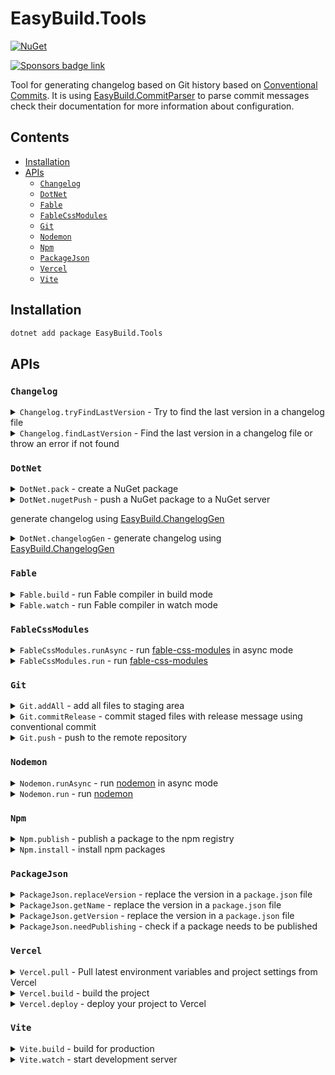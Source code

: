 <!--
GENERATED FILE - DO NOT EDIT
This file was generated by [MarkdownSnippets](https://github.com/SimonCropp/MarkdownSnippets).
Source File: /README.source.md
To change this file edit the source file and then run MarkdownSnippets.
-->

# EasyBuild.Tools

[![NuGet](https://img.shields.io/nuget/v/EasyBuild.Tools.svg)](https://www.nuget.org/packages/EasyBuild.Tools)

[![Sponsors badge link](https://img.shields.io/badge/Sponsors_this_project-EA4AAA?style=for-the-badge)](https://mangelmaxime.github.io/sponsors/)

Tool for generating changelog based on Git history based on [Conventional Commits](https://www.conventionalcommits.org/en/v1.0.0/). It is using [EasyBuild.CommitParser](https://github.com/easybuild-org/EasyBuild.CommitParser) to parse commit messages check their documentation for more information about configuration.

<!-- toc -->
## Contents

  * [Installation](#installation)
  * [APIs](#apis)
    * [`Changelog`](#changelog)
    * [`DotNet`](#dotnet)
    * [`Fable`](#fable)
    * [`FableCssModules`](#fablecssmodules)
    * [`Git`](#git)
    * [`Nodemon`](#nodemon)
    * [`Npm`](#npm)
    * [`PackageJson`](#packagejson)
    * [`Vercel`](#vercel)
    * [`Vite`](#vite)<!-- endToc -->

## Installation

```bash
dotnet add package EasyBuild.Tools
```

## APIs

### `Changelog`

<details>
<summary>
<code>Changelog.tryFindLastVersion</code>
- Try to find the last version in a changelog file
</summary>

<!-- snippet: Changelog.tryFindLastVersion -->
<a id='snippet-Changelog.tryFindLastVersion'></a>
```fs
(changelogFile: FileInfo)
```
<sup><a href='/src/Changelog.fs#L17-L19' title='Snippet source file'>snippet source</a> | <a href='#snippet-Changelog.tryFindLastVersion' title='Start of snippet'>anchor</a></sup>
<!-- endSnippet -->

</details>

<details>
<summary>
<code>Changelog.findLastVersion</code>
- Find the last version in a changelog file or throw an error if not found
</summary>

<!-- snippet: Changelog.findLastVersion -->
<a id='snippet-Changelog.findLastVersion'></a>
```fs
(changelogFile: FileInfo)
```
<sup><a href='/src/Changelog.fs#L44-L46' title='Snippet source file'>snippet source</a> | <a href='#snippet-Changelog.findLastVersion' title='Start of snippet'>anchor</a></sup>
<!-- endSnippet -->

</details>

### `DotNet`

<details>
<summary>
<code>DotNet.pack</code>
- create a NuGet package
</summary>

<!-- snippet: DotNet.pack -->
<a id='snippet-DotNet.pack'></a>
```fs
(?workingDirectory: string, ?configuration: Configuration)
: FileInfo
```
<sup><a href='/src/DotNet.fs#L17-L20' title='Snippet source file'>snippet source</a> | <a href='#snippet-DotNet.pack' title='Start of snippet'>anchor</a></sup>
<!-- endSnippet -->

**Example**

```fs
open EasyBuild.Tools.DotNet

let nupkgFile = DotNet.pack()
```

</details>

<details>
<summary>
<code>DotNet.nugetPush</code>
- push a NuGet package to a NuGet server
</summary>

<!-- snippet: DotNet.nugetPush -->
<a id='snippet-DotNet.nugetPush'></a>
```fs
(
    nupkgPath: FileInfo,
    ?forceEnglishOutput: bool,
    ?source: string,
    ?symbolSource: string,
    ?timeout: int,
    ?apiKey: string,
    ?symbolApiKey: string,
    ?disableBuffering: bool,
    ?noSymbols: bool,
    ?interactive: bool,
    ?skipDuplicate: bool,
    ?forceEcho: bool
)
```
<sup><a href='/src/DotNet.fs#L53-L68' title='Snippet source file'>snippet source</a> | <a href='#snippet-DotNet.nugetPush' title='Start of snippet'>anchor</a></sup>
<!-- endSnippet -->

If `apiKey` is not provided, `NUGET_KEY` environment variable will be used.

If `symbolApiKey` is not provided, `NUGET_SYMBOL_KEY` environment variable will be used.

</details>

generate changelog using <a href="https://github.com/easybuild-org/EasyBuild.ChangelogGen">EasyBuild.ChangelogGen</a>

<details>
<summary>
<code>DotNet.changelogGen</code>
- generate changelog using <a href="https://github.com/easybuild-org/EasyBuild.ChangelogGen">EasyBuild.ChangelogGen</a>
</summary>

<!-- snippet: DotNet.changelogGen -->
<a id='snippet-DotNet.changelogGen'></a>
```fs
(
    changelogFile: string,
    ?allowDirty: bool,
    ?allowBranch: string list,
    ?tagFilter: string list,
    ?preRelease: string,
    ?config: string,
    ?forceVersion: string,
    ?skipInvalidCommit: bool,
    ?dryRun: bool,
    ?githubRepo: string,
    ?workingDirectory: string,
    ?forwardArguments: string list
)
: string
```
<sup><a href='/src/DotNet.fs#L125-L141' title='Snippet source file'>snippet source</a> | <a href='#snippet-DotNet.changelogGen' title='Start of snippet'>anchor</a></sup>
<!-- endSnippet -->

**Example**

```fs
open EasyBuild.Tools.DotNet

let newVersion = DotNet.changelogGen "CHANGELOG.md"
```

</details>

### `Fable`

<details>
<summary>
<code>Fable.build</code>
- run Fable compiler in build mode
</summary>

<!-- snippet: Fable.build -->
<a id='snippet-Fable.build'></a>
```fs
(
    ?projFileOrDir: string,
    ?outDir: string,
    ?extension: string,
    ?sourceMaps: bool,
    ?sourceMapsRoot: string,
    ?define: string list,
    ?configuration: string,
    ?verbose: bool,
    ?silent: bool,
    ?typedArrays: bool,
    ?run: string,
    ?runFast: string,
    ?runScript: bool,
    ?noRestore: bool,
    ?noCache: bool,
    ?exclude: string list,
    ?lang: Fable.Lang,
    ?workingDirectory: string
)
: unit
```
<sup><a href='/src/Fable.fs#L21-L43' title='Snippet source file'>snippet source</a> | <a href='#snippet-Fable.build' title='Start of snippet'>anchor</a></sup>
<!-- endSnippet -->

</details>

<details>
<summary>
<code>Fable.watch</code>
- run Fable compiler in watch mode
</summary>

<!-- snippet: Fable.watch -->
<a id='snippet-Fable.watch'></a>
```fs
(
    ?projFileOrDir: string,
    ?outDir: string,
    ?extension: string,
    ?sourceMaps: bool,
    ?sourceMapsRoot: string,
    ?define: string list,
    ?configuration: string,
    ?verbose: bool,
    ?silent: bool,
    ?typedArrays: bool,
    ?run: string,
    ?runFast: string,
    ?runScript: bool,
    ?runWatch: string,
    ?noRestore: bool,
    ?noCache: bool,
    ?exclude: string list,
    ?lang: Fable.Lang,
    ?workingDirectory: string
)
: Task
```
<sup><a href='/src/Fable.fs#L82-L105' title='Snippet source file'>snippet source</a> | <a href='#snippet-Fable.watch' title='Start of snippet'>anchor</a></sup>
<!-- endSnippet -->

</details>

### `FableCssModules`

<details>
<summary>
<code>FableCssModules.runAsync</code>
- run <a href="https://www.npmjs.com/package/fable-css-modules">fable-css-modules</a> in async mode
</summary>

<!-- snippet: FableCssModules.runAsync -->
<a id='snippet-FableCssModules.runAsync'></a>
```fs
(?outFile: string, ?``internal``: bool, ?camelCase: bool, ?workingDirectory: string)
: Task
```
<sup><a href='/src/FableCssModules.fs#L10-L13' title='Snippet source file'>snippet source</a> | <a href='#snippet-FableCssModules.runAsync' title='Start of snippet'>anchor</a></sup>
<!-- endSnippet -->

</details>

<details>
<summary>
<code>FableCssModules.run</code>
- run <a href="https://www.npmjs.com/package/fable-css-modules">fable-css-modules</a>
</summary>

<!-- snippet: FableCssModules.run -->
<a id='snippet-FableCssModules.run'></a>
```fs
(?outFile: string, ?``internal``: bool, ?camelCase: bool, ?workingDirectory: string)
: unit
```
<sup><a href='/src/FableCssModules.fs#L28-L31' title='Snippet source file'>snippet source</a> | <a href='#snippet-FableCssModules.run' title='Start of snippet'>anchor</a></sup>
<!-- endSnippet -->

</details>

### `Git`

<details>
<summary>
<code>Git.addAll</code>
- add all files to staging area
</summary>

<!-- snippet: Git.addAll -->
<a id='snippet-Git.addAll'></a>
```fs
()
```
<sup><a href='/src/Git.fs#L9-L11' title='Snippet source file'>snippet source</a> | <a href='#snippet-Git.addAll' title='Start of snippet'>anchor</a></sup>
<!-- endSnippet -->

</details>

<details>
<summary>
<code>Git.commitRelease</code>
- commit staged files with release message using conventional commit
</summary>

<!-- snippet: Git.commitRelease -->
<a id='snippet-Git.commitRelease'></a>
```fs
(newVersion: string)
```
<sup><a href='/src/Git.fs#L16-L18' title='Snippet source file'>snippet source</a> | <a href='#snippet-Git.commitRelease' title='Start of snippet'>anchor</a></sup>
<!-- endSnippet -->

</details>

<details>
<summary>
<code>Git.push</code>
- push to the remote repository
</summary>

<!-- snippet: Git.push -->
<a id='snippet-Git.push'></a>
```fs
(?force: bool)
```
<sup><a href='/src/Git.fs#L29-L31' title='Snippet source file'>snippet source</a> | <a href='#snippet-Git.push' title='Start of snippet'>anchor</a></sup>
<!-- endSnippet -->

</details>

### `Nodemon`

<details>
<summary>
<code>Nodemon.runAsync</code>
- run <a href="https://www.npmjs.com/package/nodemon">nodemon</a> in async mode
</summary>

<!-- snippet: Nodemon.runAsync -->
<a id='snippet-Nodemon.runAsync'></a>
```fs
(
    // Configuration
    ?config: string,
    ?exitCrash: bool,
    ?ignore: string list,
    ?noColors: bool,
    ?signal: string,
    ?watch: string list,
    ?noUpdateNotifier: bool,
    // Execution
    ?onChangeOnly: bool,
    ?cwd: string,
    ?extensions: string,
    ?noStdin: bool,
    ?spawn: bool,
    ?exec: string,
    ?yourArgs: string,
    // Watching
    ?delay: string,
    ?legacyWatch: bool,
    ?pollingInterval: int,
    // Information
    ?dump: bool,
    ?verbose: bool,
    ?workingDirectory: string
)
: Task
```
<sup><a href='/src/Nodemon.fs#L11-L39' title='Snippet source file'>snippet source</a> | <a href='#snippet-Nodemon.runAsync' title='Start of snippet'>anchor</a></sup>
<!-- endSnippet -->

</details>

<details>
<summary>
<code>Nodemon.run</code>
- run <a href="https://www.npmjs.com/package/nodemon">nodemon</a>
</summary>

<!-- snippet: Nodemon.run -->
<a id='snippet-Nodemon.run'></a>
```fs
(
    // Configuration
    ?config: string,
    ?exitCrash: bool,
    ?ignore: string list,
    ?noColors: bool,
    ?signal: string,
    ?watch: string list,
    ?noUpdateNotifier: bool,
    // Execution
    ?onChangeOnly: bool,
    ?cwd: string,
    ?extensions: string,
    ?noStdin: bool,
    ?spawn: bool,
    ?exec: string,
    ?yourArgs: string,
    // Watching
    ?delay: string,
    ?legacyWatch: bool,
    ?pollingInterval: int,
    // Information
    ?dump: bool,
    ?verbose: bool,
    ?workingDirectory: string
)
: unit
```
<sup><a href='/src/Nodemon.fs#L87-L115' title='Snippet source file'>snippet source</a> | <a href='#snippet-Nodemon.run' title='Start of snippet'>anchor</a></sup>
<!-- endSnippet -->

</details>

### `Npm`

<details>
<summary>
<code>Npm.publish</code>
- publish a package to the npm registry
</summary>

<!-- snippet: Npm.publish -->
<a id='snippet-Npm.publish'></a>
```fs
(projectDir: string, ?tag: string, ?isRestricted: bool)
```
<sup><a href='/src/Npm.fs#L10-L12' title='Snippet source file'>snippet source</a> | <a href='#snippet-Npm.publish' title='Start of snippet'>anchor</a></sup>
<!-- endSnippet -->

</details>

<details>
<summary>
<code>Npm.install</code>
- install npm packages
</summary>

<!-- snippet: Npm.install -->
<a id='snippet-Npm.install'></a>
```fs
(?workingDirectory: string)
```
<sup><a href='/src/Npm.fs#L31-L33' title='Snippet source file'>snippet source</a> | <a href='#snippet-Npm.install' title='Start of snippet'>anchor</a></sup>
<!-- endSnippet -->

</details>

### `PackageJson`

<details>
<summary>
<code>PackageJson.replaceVersion</code>
- replace the version in a <code>package.json</code> file
</summary>

<!-- snippet: PackageJson.replaceVersion -->
<a id='snippet-PackageJson.replaceVersion'></a>
```fs
(file: FileInfo, newVersion: string)
```
<sup><a href='/src/PackageJson.fs#L15-L17' title='Snippet source file'>snippet source</a> | <a href='#snippet-PackageJson.replaceVersion' title='Start of snippet'>anchor</a></sup>
<!-- endSnippet -->

**Example**

```fs
open EasyBuild.Tools.PackageJson

let packageJsonFile = FileInfo "package.json"
PackageJson.replaceVersion packageJsonFile "1.0.0"
```

</details>

<details>
<summary>
<code>PackageJson.getName</code>
- replace the version in a <code>package.json</code> file
</summary>

<!-- snippet: PackageJson.getName -->
<a id='snippet-PackageJson.getName'></a>
```fs
(file: FileInfo)
```
<sup><a href='/src/PackageJson.fs#L35-L37' title='Snippet source file'>snippet source</a> | <a href='#snippet-PackageJson.getName' title='Start of snippet'>anchor</a></sup>
<!-- endSnippet -->

**Example**

```fs
open EasyBuild.Tools.PackageJson

let packageJsonFile = FileInfo "package.json"
let packageName = PackageJson.getName packageJsonFile
```

</details>

<details>
<summary>
<code>PackageJson.getVersion</code>
- replace the version in a <code>package.json</code> file
</summary>

<!-- snippet: PackageJson.getVersion -->
<a id='snippet-PackageJson.getVersion'></a>
```fs
(file: FileInfo)
```
<sup><a href='/src/PackageJson.fs#L43-L45' title='Snippet source file'>snippet source</a> | <a href='#snippet-PackageJson.getVersion' title='Start of snippet'>anchor</a></sup>
<!-- endSnippet -->

**Example**

```fs
open EasyBuild.Tools.PackageJson

let packageJsonFile = FileInfo "package.json"
let packageVersion = PackageJson.getVersion packageJsonFile
```

</details>

<details>
<summary>
<code>PackageJson.needPublishing</code>
- check if a package needs to be published
</summary>

<!-- snippet: PackageJson.needPublishing -->
<a id='snippet-PackageJson.needPublishing'></a>
```fs
(packageJson: FileInfo)
: bool
```
<sup><a href='/src/PackageJson.fs#L56-L59' title='Snippet source file'>snippet source</a> | <a href='#snippet-PackageJson.needPublishing' title='Start of snippet'>anchor</a></sup>
<!-- endSnippet -->

**Example**

```fs
open EasyBuild.Tools.PackageJson

let packageJsonFile = FileInfo "package.json"

if PackageJson.needPublishing packageJsonFile then
    // Do something
```

</details>

### `Vercel`

<details>
<summary>
<code>Vercel.pull</code>
- Pull latest environment variables and project settings from Vercel
</summary>

<!-- snippet: Vercel.pull -->
<a id='snippet-Vercel.pull'></a>
```fs
(
    ?environment: string,
    ?gitBranch: string,
    ?yes: bool,
    ?debug: bool,
    ?globalConfig: string,
    ?localConfig: string,
    ?noColor: bool,
    ?scope: string,
    ?token: string,
    ?workingDirectory: string
)
```
<sup><a href='/src/Vercel.fs#L31-L44' title='Snippet source file'>snippet source</a> | <a href='#snippet-Vercel.pull' title='Start of snippet'>anchor</a></sup>
<!-- endSnippet -->

</details>

<details>
<summary>
<code>Vercel.build</code>
- build the project
</summary>

<!-- snippet: Vercel.build -->
<a id='snippet-Vercel.build'></a>
```fs
(
    ?output: string,
    ?prod: bool,
    ?yes: bool,
    ?debug: bool,
    ?globalConfig: string,
    ?localConfig: string,
    ?noColor: bool,
    ?scope: string,
    ?token: string,
    ?workingDirectory: string
)
```
<sup><a href='/src/Vercel.fs#L71-L84' title='Snippet source file'>snippet source</a> | <a href='#snippet-Vercel.build' title='Start of snippet'>anchor</a></sup>
<!-- endSnippet -->

</details>

<details>
<summary>
<code>Vercel.deploy</code>
- deploy your project to Vercel
</summary>

<!-- snippet: Vercel.deploy -->
<a id='snippet-Vercel.deploy'></a>
```fs
(
    ?archive: string,
    ?buildEnv: string,
    ?env: string,
    ?force: bool,
    ?meta: string,
    ?noWait: bool,
    ?prebuilt: bool,
    ?prod: bool,
    ?``public``: bool,
    ?regions: string list,
    ?skipDomain: bool,
    ?withCache: bool,
    ?yes: bool,
    ?debug: bool,
    ?globalConfig: string,
    ?localConfig: string,
    ?noColor: bool,
    ?scope: string,
    ?token: string,
    ?workingDirectory: string
)
```
<sup><a href='/src/Vercel.fs#L111-L134' title='Snippet source file'>snippet source</a> | <a href='#snippet-Vercel.deploy' title='Start of snippet'>anchor</a></sup>
<!-- endSnippet -->

</details>

### `Vite`

<details>
<summary>
<code>Vite.build</code>
- build for production
</summary>

<!-- snippet: Vite.build -->
<a id='snippet-Vite.build'></a>
```fs
(
    ?target: string,
    ?outDir: string,
    ?assetsDir: string,
    ?assetsInlineLimit: int,
    ?ssr: string,
    ?sourcemap: Vite.Build.SourceMap,
    ?minify: Vite.Build.Minifier,
    ?manifest: Vite.Build.Manifest,
    ?ssrManifest: Vite.Build.SSRManifest,
    ?emptyOutDir: bool,
    ?watch: bool,
    ?config: string,
    ?``base``: string,
    ?logLevel: Vite.Build.LogLevel,
    ?clearScreen: bool,
    ?debug: Vite.Build.Debug,
    ?filter: string,
    ?mode: string,
    ?workingDirectory: string
)
```
<sup><a href='/src/Vite.fs#L72-L94' title='Snippet source file'>snippet source</a> | <a href='#snippet-Vite.build' title='Start of snippet'>anchor</a></sup>
<!-- endSnippet -->

</details>

<details>
<summary>
<code>Vite.watch</code>
- start development server
</summary>

<!-- snippet: Vite.watch -->
<a id='snippet-Vite.watch'></a>
```fs
(
    ?host: string,
    ?port: int,
    ?``open``: Vite.Watch.Open,
    ?cors: bool,
    ?strictPort: bool,
    ?force: bool,
    ?config: string,
    ?``base``: string,
    ?logLevel: Vite.Watch.LogLevel,
    ?clearScreen: bool,
    ?debug: Vite.Watch.Debug,
    ?filter: string,
    ?mode: string,
    ?workingDirectory: string
)
: Task
```
<sup><a href='/src/Vite.fs#L191-L209' title='Snippet source file'>snippet source</a> | <a href='#snippet-Vite.watch' title='Start of snippet'>anchor</a></sup>
<!-- endSnippet -->

</details>
